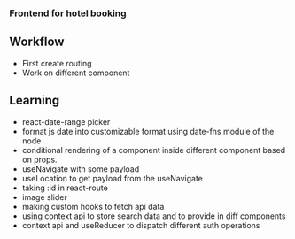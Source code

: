 ### Frontend for hotel booking

## Workflow
- First create routing
- Work on different component

## Learning
- react-date-range picker
- format js date into customizable format using date-fns module of the node
- conditional rendering of a component inside different component based on props.
- useNavigate with some payload
- useLocation to get payload from the useNavigate
- taking :id in react-route
- image slider
- making custom hooks to fetch api data
- using context api to store search data and to provide in diff components
- context api and useReducer to dispatch different auth operations
